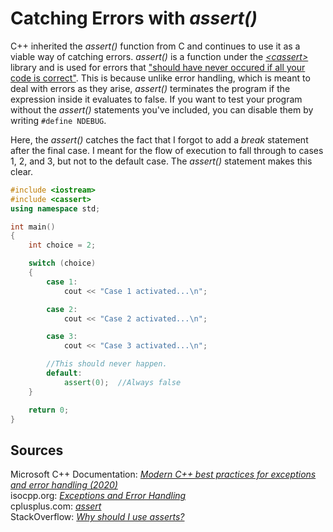 # Catching Errors with _assert()_
C++ inherited the _assert()_ function from C and continues to use it as a viable way of catching errors. _assert()_ is a function under the [_\<cassert\>_](https://www.cplusplus.com/reference/cassert/)
library and is used for errors that ["should have never occured if all your code is correct"](https://docs.microsoft.com/en-us/cpp/cpp/errors-and-exception-handling-modern-cpp?view=msvc-160#basic-guidelines). This is because unlike error handling, which is meant to deal with errors as they arise, _assert()_ terminates the program
if the expression inside it evaluates to false. If you want to test your program without the _assert()_ statements you've included, you can disable them by writing
`#define NDEBUG`.

Here, the _assert()_ catches the fact that I forgot to add a _break_ statement after the final case. I meant for the flow of execution to fall through to cases
1, 2, and 3, but not to the default case. The _assert()_ statement makes this clear.

```C++
#include <iostream>
#include <cassert>
using namespace std;

int main()
{
    int choice = 2;

    switch (choice)
    {
        case 1:
            cout << "Case 1 activated...\n";

        case 2:
            cout << "Case 2 activated...\n";

        case 3:
            cout << "Case 3 activated...\n";

        //This should never happen.
        default:
            assert(0);  //Always false
    }

    return 0;
}
```

## Sources
Microsoft C++ Documentation: [_Modern C++ best practices for exceptions and error handling (2020)_](https://docs.microsoft.com/en-us/cpp/cpp/errors-and-exception-handling-modern-cpp?view=msvc-160) <br />
isocpp.org: [_Exceptions and Error Handling_](https://isocpp.org/wiki/faq/exceptions) <br />
cplusplus.com: [_assert_](https://www.cplusplus.com/reference/cassert/assert/) <br />
StackOverflow: [_Why should I use asserts?_](https://stackoverflow.com/questions/1081409/why-should-i-use-asserts) <br />
